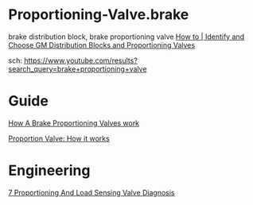 # Proportioning-Valve.brake
brake distribution block, brake proportioning valve [How to | Identify and Choose GM Distribution Blocks and Proportioning Valves](https://youtu.be/t6GLXITkD2Y)

sch: https://www.youtube.com/results?search_query=brake+proportioning+valve

# Guide
[How A Brake Proportioning Valves work](https://youtu.be/RyANd5bf8tI)

[Proportion Valve: How it works](https://youtu.be/tUEsxZGuMk4)

# Engineering
[7 Proportioning And Load Sensing Valve Diagnosis](https://youtu.be/ffD7-554oi4)
